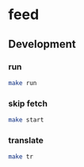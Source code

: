 # feed


## Development

### run

```bash
make run
```

### skip fetch

```bash
make start
```

### translate

```bash
make tr
```

